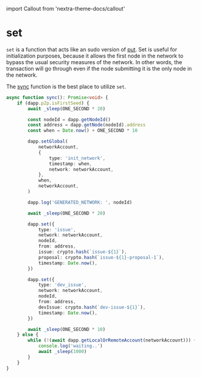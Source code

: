 import Callout from 'nextra-theme-docs/callout'

# set

`set` is a function that acts like an sudo version of [put](./put). Set is useful for initialization purposes, because it allows the first node in the network to bypass the usual security measures of the network. In other words, the transaction will go through even if the node submitting it is the only node in the network.

<Callout emoji="💡" type="default">

The [sync](./setup/sync) function is the best place to utilize `set`.

</Callout>

```ts
async function sync(): Promise<void> {
    if (dapp.p2p.isFirstSeed) {
        await _sleep(ONE_SECOND * 20)

        const nodeId = dapp.getNodeId()
        const address = dapp.getNode(nodeId).address
        const when = Date.now() + ONE_SECOND * 10

        dapp.setGlobal(
            networkAccount,
            {
                type: 'init_network',
                timestamp: when,
                network: networkAccount,
            },
            when,
            networkAccount,
        )

        dapp.log('GENERATED_NETWORK: ', nodeId)

        await _sleep(ONE_SECOND * 20)

        dapp.set({
            type: 'issue',
            network: networkAccount,
            nodeId,
            from: address,
            issue: crypto.hash(`issue-${1}`),
            proposal: crypto.hash(`issue-${1}-proposal-1`),
            timestamp: Date.now(),
        })

        dapp.set({
            type: 'dev_issue',
            network: networkAccount,
            nodeId,
            from: address,
            devIssue: crypto.hash(`dev-issue-${1}`),
            timestamp: Date.now(),
        })

        await _sleep(ONE_SECOND * 10)
    } else {
        while (!(await dapp.getLocalOrRemoteAccount(networkAccount))) {
            console.log('waiting..')
            await _sleep(1000)
        }
    }
}
```
